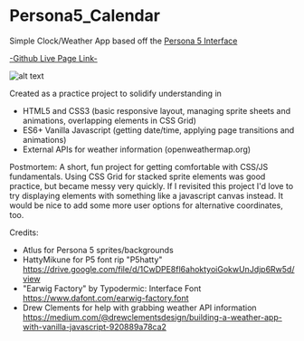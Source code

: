 # Persona5_Calendar
Simple Clock/Weather App based off the [Persona 5 Interface](/projectImages/ingame_02.gif)

[-Github Live Page Link-](https://caffi-nate.github.io/Persona5-Weather-Forecast/dist/)

![alt text](/projectImages/final_1201.gif)

Created as a practice project to solidify understanding in

- HTML5 and CSS3 (basic responsive layout, managing sprite sheets and animations, overlapping elements in CSS Grid)
- ES6+ Vanilla Javascript (getting date/time, applying page transitions and animations)
- External APIs for weather information (openweathermap.org)

Postmortem:
A short, fun project for getting comfortable with CSS/JS fundamentals.
Using CSS Grid for stacked sprite elements was good practice, but became messy very quickly. If I revisited this project I'd love to try displaying elements with something like a javascript canvas instead.
It would be nice to add some more user options for alternative coordinates, too.

Credits:
- Atlus for Persona 5 sprites/backgrounds
- HattyMikune for P5 font rip "P5hatty" https://drive.google.com/file/d/1CwDPE8fl6ahoktyoiGokwUnJdjp6Rw5d/view
- "Earwig Factory" by Typodermic: Interface Font https://www.dafont.com/earwig-factory.font
- Drew Clements for help with grabbing weather API information https://medium.com/@drewclementsdesign/building-a-weather-app-with-vanilla-javascript-920889a78ca2
